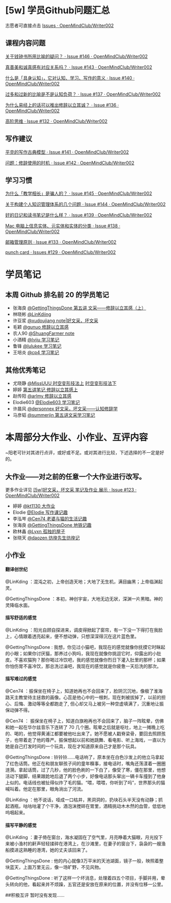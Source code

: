 # [5w] 学员Github问题汇总

志愿者可直接点击 [Issues · OpenMindClub/Writer002](https://github.com/OpenMindClub/Writer002/issues)

## 课程内容问题

[关于钱钟书所用比喻的疑问？ · Issue #146 · OpenMindClub/Writer002](https://github.com/OpenMindClub/Writer002/issues/146)

[真善美和诚真感有对应关系吗？ · Issue #143 · OpenMindClub/Writer002](https://github.com/OpenMindClub/Writer002/issues/143)

[什么是「具身认知」，它对认知、学习、写作的意义 · Issue #140 · OpenMindClub/Writer002](https://github.com/OpenMindClub/Writer002/issues/140)

[过多和过新的比喻是不是认知负荷？ · Issue #137 · OpenMindClub/Writer002](https://github.com/OpenMindClub/Writer002/issues/137)

[为什么易经上的话可以推出修辞以立其诚？ · Issue #136 ·  OpenMindClub/Writer002](https://github.com/OpenMindClub/Writer002/issues/136)

[高阶思维 · Issue #132 · OpenMindClub/Writer002](https://github.com/OpenMindClub/Writer002/issues/132)


## 写作建议

[平克的写作古典模型 · Issue #141 · OpenMindClub/Writer002](https://github.com/OpenMindClub/Writer002/issues/141)

[问题：修辞使用的时机 · Issue #142 · OpenMindClub/Writer002](https://github.com/OpenMindClub/Writer002/issues/142)

## 学习习惯

[为什么「教学相长」是骗人的？ · Issue #145 · OpenMindClub/Writer002](https://github.com/OpenMindClub/Writer002/issues/145)

[关于构建个人知识管理体系的几个问题 · Issue #144 · OpenMindClub/Writer002](https://github.com/OpenMindClub/Writer002/issues/144)

[好的日记和读书笔记是什么样？ · Issue #139 · OpenMindClub/Writer002](https://github.com/OpenMindClub/Writer002/issues/139)

[Mac 电脑上信息实体、元实体和实体的分类 · Issue #138 · OpenMindClub/Writer002](https://github.com/OpenMindClub/Writer002/issues/138)

[邮箱管理原则 · Issue #133 · OpenMindClub/Writer002](https://github.com/OpenMindClub/Writer002/issues/133)

[punch card · Issues #129 · OpenMindClub/Writer002](https://github.com/OpenMindClub/Writer002/issues/129)

# 学员笔记

## 本周 Github 排名前 20 的学员笔记

* 张海良 [@GettingThingsDone  第五讲 文采——修辞以立其感（上）](https://github.com/GettingThingsDone/BookWriter002/blob/master/chapter05/note.md)
* 林晓彬 [@LinKdiing](https://github.com/Linkding/BookWriter002/tree/master/chapter05)
* 许豆浆 [@xudoujiang  note|好文采，坏文采](https://github.com/xudoujiang/BookWriter002/blob/master/chapter05/note%20%7C%20%E5%A5%BD%E6%96%87%E9%87%87%EF%BC%8C%E5%9D%8F%E6%96%87%E9%87%87.md)
* 毛颖 [@gunuo 修辞以立其感](https://github.com/gunuo/BookWriter002/blob/master/chapter05/note.md)
* 农人90 [@ShuangFarmer  note](https://github.com/ShuangFarmer/BookWriter002/tree/master/chapter05/note.md)
* 小酒精 [@lvjiu 学习笔记](https://github.com/lvjiu/BookWriter002/blob/master/chapter05/note.md)
* 鲁锋 [@lulukee 学习笔记](https://github.com/lulukee/BookWriter002/blob/master/chapter05/note.md)
* 王培炎 [@cp4 学习笔记](https://github.com/cp4/BookWriter002/blob/master/chapter05/note.md)

## 其他优秀笔记

* 尤晓静 [@MissUUU 时空变形技法上](https://github.com/MissUUU/BookWriter002/blob/master/chapter05/lesson3.md)
 [时空变形技法下](https://github.com/MissUUU/BookWriter002/blob/master/chapter05/lesson4.md)
* 婷婷 [第五讲笔记 修辞以立其感上](https://github.com/kt1130/BookWriter002/blob/master/chapter05/note1.md)
* 赵传阳 [@arlmy 修辞以立其感](https://github.com/arlmy/BookWriter002/blob/master/chapter05/note.md)
* Elodie603 [@Elodie603 学习笔记](https://github.com/Elodie603/BookWriter002/blob/master/chapter05/note.md)
* 许晨风 [@dersonnex 好文采，坏文采——认知修辞学](https://github.com/dersonnex/BookWriter002/blob/master/chapter05/note.md)
* 马彦韬 [@summerjin 第五讲文采学习笔记](https://github.com/summerjin/BookWriter002/blob/master/chapter05/note.md)

# 本周部分大作业、小作业、互评内容

~阳老可针对其进行点评，或好或不足。或对其进行比较，下述选择的不一定是好的。

## 大作业——对之前的任意一个大作业进行改写。

更多作业详见 [[5w]好文采，坏文采 笔记及作业 展示 · Issue #123 · OpenMindClub/Writer002](https://github.com/OpenMindClub/Writer002/issues/123)

* 婷婷   [@kt1130 大作业](https://github.com/kt1130/BookWriter002/blob/master/chapter05/assignment.md)
* Elodie [@Elodie 写作课记趣](https://github.com/Elodie603/BookWriter002/blob/master/chapter05/assignment.md)
* 李泓岑 [@Cen74 老婆与猫的生活记趣](https://github.com/Cen74/BookWriter002/blob/master/chapter05/assignment.md)
* 张海良 [@GettingThingsDone 地铁记趣](https://github.com/GettingThingsDone/BookWriter002/blob/master/chapter05/assignment.md)
* 欧林鑫 [@Lyxn 孤独的屋子](https://github.com/Lyxn/BookWriter002/blob/master/chapter05/assignment.md)
* 张晓天 [@daozen 彷徨先生彷徨记](https://github.com/daozen/BookWriter002/blob/master/chapter05/assignment.md)


## 小作业

#### 翻译创世纪

@LinKding ：混沌之初，上帝创造天地；大地了无生机，满目幽黑；上帝临渊起灵。

@GettingThingsDone ：本初，神创宇宙，大地无边无狀，深渊一片黑暗。神的灵降临水面。

#### 描写舒适的感觉

@LinKding ：阳光自顾自探进来，调皮得掀起了窗帘，有一下没一下得打在我脸上，心情跟着透亮起来，便不想动弹，只想深深得沉在这片蓝色里。

@GettingThingsDone : 我想，你见过小猫吧，我现在的感觉就像你抚摸它时眯起的小眼；如果你讨厌猫，那养过小狗吗，我现在就像你挑逗它时，仰露出的小肚皮。不喜欢猫狗？那你喝过冷饮吧，我的感觉就像你烈日下灌入肚里的那杯；如果你怕伤胃不喜冷饮，那总洗过澡吧，我现在的感觉就是你疲惫一天后洗的那次。

#### 描写难过的感觉

@Cen74 ：振保坐在椅子上，知道她再也不会回来了，脸阴沉沉地，像极了淮海路天主教堂待主拯救的画像。心蕊是他心中的一根刺，现在刺被拔掉了，以前的担心、后悔、激动等等全都跑走了, 但心却又马上被另一种空虚填满了，沉重地让振保动弹不得。

@Cen74 ： 振保坐在椅子上，知道白旗袍再也不会回来了，脑子一阵眩晕，仿佛和她一起在华尔兹音乐下连转了 70 几个圈。眩晕之后就是呕吐，地上一摊晚上吃的、喝的，他觉得黄浦江都要被他吐出来了。她不愿被人戳脊梁骨，要回去照顾孩子，也带着走了他的尊严。振保想起以前和她跳舞、看电影、听上海戏，一直以为她是自己打发时间的一个玩具，现在才知道原来自己才是那个玩具。

@GettingThingsDone : 铃铃铃……电话响了，原本坐在白色沙发上的他立马拿起了红色话筒。他正在和朋友聊孩子间的童年糗事，接电话时，嘴角还荡漾着一圈圈涟漪。拿起话筒，过了几秒，他的脸色刷的一下白了，像受了寒，僵在那里，他想活动下腿脚，结果踉跄地后退了两个小步，好像电话那头窜出一辆卡车撞到了他身上似的。电话线也被扯得似炸了毛的猫。“喂，喂喂，你听到了吗”，世界那头的猫喊叫着。他定在那里，眼角淌出了河流。

@LinKding ：他不说话，哑成一口枯井，黑洞洞的，扔块石头半天没有动静；抓起酒瓶，咕咕咕灌了个干净，酒泡沫搅碎在胃里，酒精挑动木木然的血管，低低地呜咽起来。

#### 描写平静的感觉

@LinKding ：妻子倚在窗台，海水凝固在了空气里，月亮睁着大猫眼，月光投下来被小渔村的鼾声轻轻揉碎在港湾上，在沙滩里，在妻子的窗台下，袅袅的一艘渔船摸进这熟睡的港湾，她的丈夫该回来了。

@GettingThingsDone : 他的内心就像3万平米的天池湖面，镜子一般，映照着整块蓝天，上面万里无云，像一场旷野，不见风物。

@GettingThingsDone : 听了这样一个坏消息，处理着四五个项目，手脚并用，晕头转向的他，看起来并不烦躁，五官还是安放在原来的位置，并没有位移一公里。

##积极互评
暂时没有发现……
